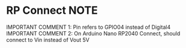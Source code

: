 # RP Connect NOTE

IMPORTANT COMMENT 1: Pin refers to GPIO04 instead of Digital4
IMPORTANT COMMENT 2: On Arduino Nano RP2040 Connect, should connect to Vin instead of Vout 5V
